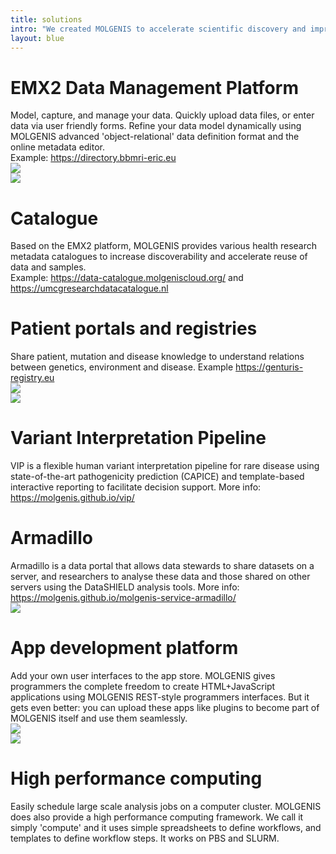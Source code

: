 ```yaml
---
title: solutions
intro: "We created MOLGENIS to accelerate scientific discovery and improve peoples lives. MOLGENIS promotes data, tool and best practice (re)use and helps you to implement Open Science and FAIR principles. MOLGENIS is used in the following solutions:"
layout: blue
---
```


<div class="feature_box">
<div class="feature_content_box">
<h1>EMX2 Data Management Platform</h1>
Model, capture, and manage your data. Quickly upload data files, or enter data via user friendly forms. Refine your data model dynamically using MOLGENIS advanced 'object-relational' data definition format and the online metadata editor. <br/>Example: <a href="https://directory.bbmri-eric.eu/ERIC/directory/#/catalogue" target="_blank">https://directory.bbmri-eric.eu</a>
</div>
<div class="feature_image_box"><img src="/images/noun_RELATIONAL DATABASE_1875885_blue.svg"/></div>
</div>

<div class="feature_box">
<div class="feature_image_box"><img src="/images/noun_Share_2020990_blue.svg"/></div>
<div class="feature_content_box">
<h1>Catalogue</h1>
Based on the EMX2 platform, MOLGENIS provides various health research metadata catalogues to increase discoverability and accelerate reuse of data and samples.
<br/>Example: <a href="https://data-catalogue.molgeniscloud.org/" target="_blank">https://data-catalogue.molgeniscloud.org/</a> and <a href="https://umcgresearchdatacatalogue.nl/UMCG/catalogue/all/" target="_blank">https://umcgresearchdatacatalogue.nl</a>
</div>
</div>

<div class="feature_box">
<div class="feature_content_box">
<h1>Patient portals and registries</h1>
Share patient, mutation and disease knowledge to understand relations between genetics, environment and disease. Example <a href="https://genturis-registry.eu/menu/main/app-ern-genturis/" target="_blank">https://genturis-registry.eu</a>
</div>
<div class="feature_image_box"><img src="/images/noun_Security_1980517_blue.svg"/></div>
</div>

<div class="feature_box">
<div class="feature_image_box"><img src="/images/noun_Workflow_1110086_blue.svg"/></div>
<div class="feature_content_box">
<h1>Variant Interpretation Pipeline</h1>
VIP is a flexible human variant interpretation pipeline for rare disease using state-of-the-art pathogenicity prediction (CAPICE) and template-based interactive reporting to facilitate decision support. More info: <a href="https://molgenis.github.io/vip/" target="_blank">https://molgenis.github.io/vip/</a>
</div>
</div>

<div class="feature_box">
<div class="feature_content_box">
<h1>Armadillo</h1>
Armadillo is a data portal that allows data stewards to share datasets on a server, and researchers to analyse these data and those shared on other servers using the DataSHIELD analysis tools. More info: <a href="https://molgenis.github.io/molgenis-service-armadillo/">https://molgenis.github.io/molgenis-service-armadillo/</a>
</div>
<div class="feature_image_box"><img src="/images/noun_data_integration_1630965_blue.svg"/></div>
</div>

<div class="feature_box">
<div class="feature_content_box">
<h1>App development platform</h1>
Add your own user interfaces to the app store. MOLGENIS gives programmers the complete freedom to create HTML+JavaScript applications using MOLGENIS REST-style programmers interfaces. But it gets even better: you can upload these apps like plugins to become part of MOLGENIS itself and use them seamlessly.
</div>
<div class="feature_image_box"><img src="/images/noun_web_developer_1873915_blue.svg"/></div>
</div>

<div class="feature_box">
<div class="feature_image_box"><img src="/images/noun_Cluster_Computing_1390758_blue.svg"/></div>
<div class="feature_content_box">
<h1>High performance computing</h1>
Easily schedule large scale analysis jobs on a computer cluster. MOLGENIS does also provide a high performance computing framework. We call it simply 'compute' and it uses simple spreadsheets to define workflows, and templates to define workflow steps. It works on PBS and SLURM.
</div>
</div>
